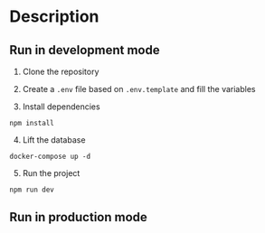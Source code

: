 # Description

## Run in development mode

1. Clone the repository
2. Create a ```.env``` file based on ```.env.template``` and fill the variables

3. Install dependencies

```
npm install
```

4. Lift the database

```
docker-compose up -d
```

5. Run the project

```
npm run dev
```

## Run in production mode
